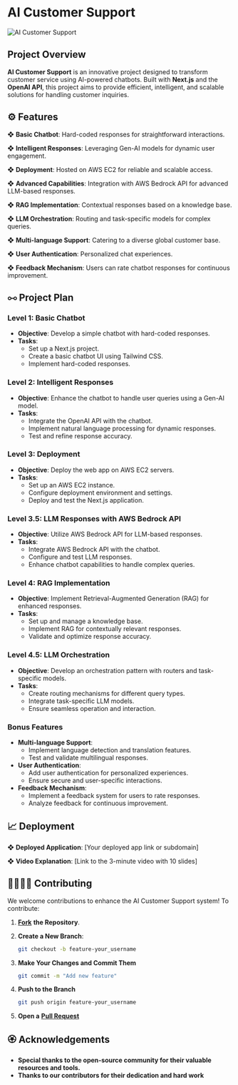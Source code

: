# AI Customer Support

![AI Customer Support](https://example.com/ai-customer-support-banner.png)

## Project Overview

**AI Customer Support** is an innovative project designed to transform customer service using AI-powered chatbots. Built with **Next.js** and the **OpenAI API**, this project aims to provide efficient, intelligent, and scalable solutions for handling customer inquiries.

## ⚙️ Features

❖ **Basic Chatbot**: Hard-coded responses for straightforward interactions.

❖ **Intelligent Responses**: Leveraging Gen-AI models for dynamic user engagement.

❖ **Deployment**: Hosted on AWS EC2 for reliable and scalable access.

❖ **Advanced Capabilities**: Integration with AWS Bedrock API for advanced LLM-based responses.

❖ **RAG Implementation**: Contextual responses based on a knowledge base.

❖ **LLM Orchestration**: Routing and task-specific models for complex queries.

❖ **Multi-language Support**: Catering to a diverse global customer base.

❖ **User Authentication**: Personalized chat experiences.

❖ **Feedback Mechanism**: Users can rate chatbot responses for continuous improvement.


## ⧟ Project Plan

### Level 1: Basic Chatbot
- **Objective**: Develop a simple chatbot with hard-coded responses.
- **Tasks**:
  - Set up a Next.js project.
  - Create a basic chatbot UI using Tailwind CSS.
  - Implement hard-coded responses.

### Level 2: Intelligent Responses
- **Objective**: Enhance the chatbot to handle user queries using a Gen-AI model.
- **Tasks**:
  - Integrate the OpenAI API with the chatbot.
  - Implement natural language processing for dynamic responses.
  - Test and refine response accuracy.

### Level 3: Deployment
- **Objective**: Deploy the web app on AWS EC2 servers.
- **Tasks**:
  - Set up an AWS EC2 instance.
  - Configure deployment environment and settings.
  - Deploy and test the Next.js application.

### Level 3.5: LLM Responses with AWS Bedrock API
- **Objective**: Utilize AWS Bedrock API for LLM-based responses.
- **Tasks**:
  - Integrate AWS Bedrock API with the chatbot.
  - Configure and test LLM responses.
  - Enhance chatbot capabilities to handle complex queries.

### Level 4: RAG Implementation
- **Objective**: Implement Retrieval-Augmented Generation (RAG) for enhanced responses.
- **Tasks**:
  - Set up and manage a knowledge base.
  - Implement RAG for contextually relevant responses.
  - Validate and optimize response accuracy.

### Level 4.5: LLM Orchestration
- **Objective**: Develop an orchestration pattern with routers and task-specific models.
- **Tasks**:
  - Create routing mechanisms for different query types.
  - Integrate task-specific LLM models.
  - Ensure seamless operation and interaction.

### Bonus Features
- **Multi-language Support**:
  - Implement language detection and translation features.
  - Test and validate multilingual responses.
- **User Authentication**:
  - Add user authentication for personalized experiences.
  - Ensure secure and user-specific interactions.
- **Feedback Mechanism**:
  - Implement a feedback system for users to rate responses.
  - Analyze feedback for continuous improvement.

## 📈 Deployment

❖ **Deployed Application**: [Your deployed app link or subdomain]

❖ **Video Explanation**: [Link to the 3-minute video with 10 slides]

## 🫱🏼‍🫲🏻 Contributing

We welcome contributions to enhance the AI Customer Support system! To contribute:

1. **[Fork](https://github.com/kumariAnjali10/AI_Support/fork)** **the Repository**.

2. **Create a New Branch**:
   ```bash
   git checkout -b feature-your_username

3. **Make Your Changes and Commit Them**
   ```bash
   git commit -m "Add new feature"

4. **Push to the Branch**
   ```bash
   git push origin feature-your_username

5. **Open a** **[Pull Request](https://github.com/kumariAnjali10/AI_Support/pulls)**
  
## 🏵️ Acknowledgements
- **Special thanks to the open-source community for their valuable resources and tools.**
- **Thanks to our contributors for their dedication and hard work**
